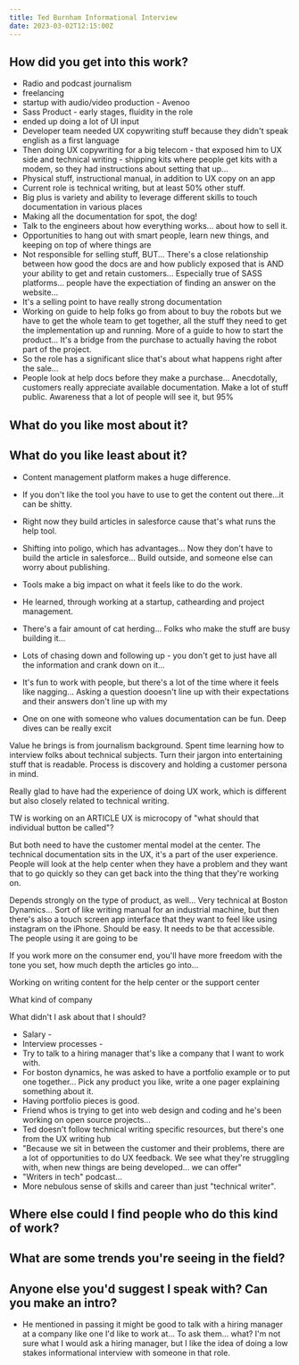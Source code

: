 ```yaml
---
title: Ted Burnham Informational Interview
date: 2023-03-02T12:15:00Z
---
```


## How did you get into this work?
- Radio and podcast journalism
- freelancing
- startup with audio/video production - Avenoo
- Sass Product - early stages, fluidity in the role
- ended up doing a lot of UI input
- Developer team needed UX copywriting stuff because they didn't speak english as a first language
- Then doing UX copywriting for a big telecom - that exposed him to UX side and technical writing - shipping kits where people get kits with a modem, so they had instructions about setting that up...
- Physical stuff, instructional manual, in addition to UX copy on an app
- Current role is technical writing, but at least 50% other stuff.
- Big plus is variety and ability to leverage different skills to touch documentation in various places
- Making all the documentation for spot, the dog!
- Talk to the engineers about how everything works... about how to sell it.
- Opportunities to hang out with smart people, learn new things, and keeping on top of where things are
- Not responsible for selling stuff, BUT... There's a close relationship between how good the docs are and how publicly exposed that is AND your ability to get and retain customers... Especially true of SASS platforms... people have the expectiation of finding an answer on the website...
- It's a selling point to have really strong documentation
- Working on guide to help folks go from about to buy the robots but we have to get the whole team to get together, all the stuff they need to get the implementation up and running. More of a guide to how to start the product... It's a bridge from the purchase to actually having the robot part of the project.
- So the role has a significant slice that's about what happens right after the sale...
- People look at help docs before they make a purchase... Anecdotally, customers really appreciate available documentation. Make a lot of stuff public. Awareness that a lot of people will see it, but 95% 

## What do you like most about it?

## What do you like least about it?
- Content management platform makes a huge difference.
- If you don't like the tool you have to use to get the content out there...it can be shitty.
- Right now they build articles in salesforce cause that's what runs the help tool.
- Shifting into poligo, which has advantages... Now they don't have to build the article in salesforce... Build outside, and someone else can worry about publishing.
- Tools make a big impact on what it feels like to do the work.

- He learned, through working at a startup, cathearding and project management.
- There's a fair amount of cat herding... Folks who make the stuff are busy building it...
- Lots of chasing down and following up - you don't get to just have all the information and crank down on it...
- It's fun to work with people, but there's a lot of the time where it feels like nagging... Asking a question dooesn't line up with their expectations and their answers don't line up with my

- One on one with someone who values documentation can be fun. Deep dives can be really excit

Value he brings is from journalism background.
Spent time learning how to interview folks about technical subjects.
Turn their jargon into entertaining stuff that is readable.
Process is discovery and holding a customer persona in mind.

Really glad to have had the experience of doing UX work, which is different but also closely related to technical writing.

TW is working on an ARTICLE
UX is microcopy of "what should that individual button be called"?

But both need to have the customer mental model at the center.
The technical documentation sits in the UX, it's a part of the user experience.
People will look at the help center when they have a problem and they want that to go quickly so they can get back into the thing that they're working on.

Depends strongly on the type of product, as well...
Very technical at Boston Dynamics... Sort of like writing manual for an industrial machine, but then there's also a touch screen app interface that they want to feel like using instagram on the iPhone. Should be easy. It needs to be that accessible. The people using it are going to be

If you work more on the consumer end, you'll have more freedom with the tone you set, how much depth the articles go into...

Working on writing content for the help center or the support center

What kind of company


What didn't I ask about that I should?
- Salary -
- Interview processes - 
- Try to talk to a hiring manager that's like a company that I want to work with.
- For boston dynamics, he was asked to have a portfolio example or to put one together... Pick any product you like, write a one pager explaining something about it. 
- Having portfolio pieces is good.
- Friend whos is trying to get into web design and coding and he's been working on open source projects... 
- Ted doesn't follow technical writing specific resources, but there's one from the UX writing hub
- "Because we sit in between the customer and their problems, there are a lot of opportunities to do UX feedback. We see what they're struggling with, when new things are being developed... we can offer"
- "Writers in tech" podcast...
- More nebulous sense of skills and career than just "technical writer".

## Where else could I find people who do this kind of work?

## What are some trends you're seeing in the field?

## Anyone else you'd suggest I speak with? Can you make an intro?
- He mentioned in passing it might be good to talk with a hiring manager at a company like one I'd like to work at... To ask them... what? I'm not sure what I would ask a hiring manager, but I like the idea of doing a low stakes informational interview with someone in that role.
